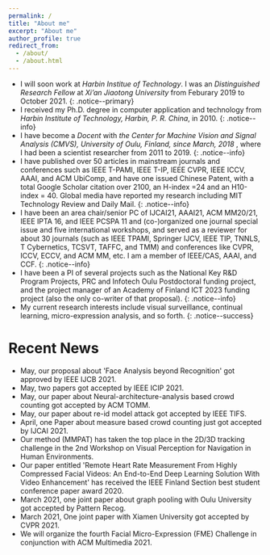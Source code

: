 ```yaml
---
permalink: /
title: "About me"
excerpt: "About me"
author_profile: true
redirect_from: 
  - /about/
  - /about.html
---
```


* I will soon work at <i>Harbin Institue of Technology</i>. I was an <i> Distinguished Research Fellow </i> at <i>Xi’an Jiaotong University</i> from Feburary 2019 to October 2021. 
{: .notice--primary}
* I received my Ph.D. degree in computer application and technology from <i>Harbin Institute of Technology, Harbin, P. R. China</i>, in 2010.
{: .notice--info} 
* I have become a <i>Docent</i> with <i>the Center for Machine Vision and Signal Analysis (CMVS), University of Oulu, Finland, since March, 2018 </i>, where I had been a scientist researcher from 2011 to 2019. 
{: .notice--info} 
* I have published over 50 articles in mainstream journals and conferences such as IEEE T-PAMI, IEEE T-IP, IEEE CVPR, IEEE ICCV, AAAI, and ACM UbiComp, and have one issued Chinese Patent, with a total Google Scholar citation over 2100, an H-index =24 and an H10-index = 40. Global media have reported my research including MIT Technology Review and Daily Mail.
{: .notice--info} 
* I have been an area chair/senior PC of IJCAI21, AAAI21, ACM MM20/21, IEEE IPTA 16, and IEEE PCSPA 11 and (co-)organized one journal special issue and five international workshops, and served as a reviewer for about 30 journals (such as IEEE TPAMI, Springer IJCV, IEEE TIP, TNNLS, T Cybernetics, TCSVT, TAFFC, and TMM) and conferences like CVPR, ICCV, ECCV, and ACM MM, etc. I am a member of IEEE/CAS, AAAI, and CCF. 
{: .notice--info}   
* I have been a PI of several projects such as the National Key R&D Program Projects, PRC and Infotech Oulu Postdoctoral funding project, and the project manager of an Academy of Finland ICT 2023 funding project (also the only co-writer of that proposal). 
{: .notice--info} 
* My current research interests include visual surveillance, continual learning, micro-expression analysis, and so forth. 
{: .notice--success}

# Recent News
* May, our proposal about 'Face Analysis beyond Recognition' got approved by IEEE IJCB 2021.
* May, two papers got accepted by IEEE ICIP 2021.
* May, our paper about Neural-architecture-analysis based crowd counting got accepted by ACM TOMM.
* May, our paper about re-id model attack got accepted by IEEE TIFS.
* April, one Paper about measure based crowd counting just got accepted by IJCAI 2021.
* Our method (MMPAT) has taken the top place in the 2D/3D tracking challenge in the 2nd Workshop on Visual Perception for Navigation in Human Environments.
* Our paper entitled 'Remote Heart Rate Measurement From Highly Compressed Facial Videos: An End-to-End Deep Learning Solution With Video Enhancement' has received the IEEE Finland Section best student conference paper award 2020.
* March 2021, one joint paper about graph pooling with Oulu University got accepted by Pattern Recog.
* March 2021, One joint paper with Xiamen University got accepted by CVPR 2021. 
* We will organize the fourth Facial Micro-Expression (FME) Challenge in conjunction with ACM Multimedia 2021.

